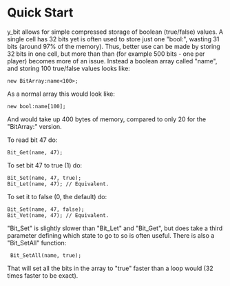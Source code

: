# Quick Start

y_bit allows for simple compressed storage of boolean (true/false) values. A single cell has 32 bits yet is often used to store just one "bool:", wasting 31 bits (around 97% of the memory). Thus, better use can be made by storing 32 bits in one cell, but more than than (for example 500 bits - one per player) becomes more of an issue. Instead a boolean array called "name", and storing 100 true/false values looks like:
```pawn
new BitArray:name<100>;
```
As a normal array this would look like:
```pawn
new bool:name[100];
```
And would take up 400 bytes of memory, compared to only 20 for the "BitArray:" version.

To read bit 47 do:
```pawn
Bit_Get(name, 47);
```
To set bit 47 to true (1) do:
```pawn
Bit_Set(name, 47, true);
Bit_Let(name, 47); // Equivalent.
```
To set it to false (0, the default) do:
```pawn
Bit_Set(name, 47, false);
Bit_Vet(name, 47); // Equivalent.
```
"Bit_Set" is slightly slower than "Bit_Let" and "Bit_Get", but does take a third parameter defining which state to go to so is often useful. There is also a "Bit_SetAll" function:
```pawn
 Bit_SetAll(name, true);
```
That will set all the bits in the array to "true" faster than a loop would (32 times faster to be exact).
